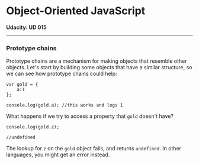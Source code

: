 # Object-Oriented JavaScript

**Udacity: UD 015**

---

### Prototype chains

Prototype chains are a mechanism for making objects that resemble other objects. Let's start by building some objects that have a similar structure, so we can see how prototype chains could help:

    var gold = {
        a:1
    };
    
    console.log(gold.a); //this works and logs 1
    
What happens if we try to access a property that `gold` doesn't have?

    console.log(gold.z);
    
    //undefined
    
The lookup for `z` on the `gold` object fails, and returns `undefined`. In other languages, you might get an error instead.

